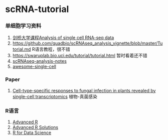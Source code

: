 # scRNA-tutorial

### 单细胞学习资料

1. [剑桥大学课程Analysis of single cell RNA-seq data](https://www.singlecellcourse.org/index.html)
2. https://github.com/quadbio/scRNAseq_analysis_vignette/blob/master/Tutorial.md R语言教程，很不错
3. https://swaruplab.bio.uci.edu/tutorial/tutorial.html 暂时看着还不错
4. [scRNAseq-analysis-notes](https://github.com/crazyhottommy/scRNAseq-analysis-notes)
5. [awesome-single-cell](https://github.com/seandavi/awesome-single-cell)

### Paper
1. [Cell-type-specific responses to fungal infection in plants revealed by single-cell transcriptomics](https://www.cell.com/cell-host-microbe/fulltext/S1931-3128(23)00344-X?_returnURL=https%3A%2F%2Flinkinghub.elsevier.com%2Fretrieve%2Fpii%2FS193131282300344X%3Fshowall%3Dtrue#) 植物-真菌感染


### R语言
1. [Advanced R](https://adv-r.hadley.nz/)
2. [Advanced R Solutions](https://advanced-r-solutions.rbind.io/)
3. [R for Data Science](https://r4ds.had.co.nz/introduction.html)


